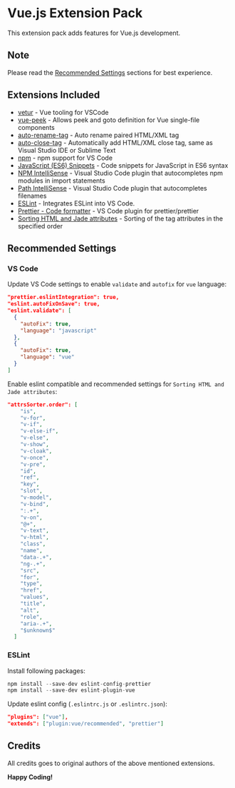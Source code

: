 # Vue.js Extension Pack

This extension pack adds features for Vue.js development.

## Note

Please read the [Recommended Settings](#Recommended-Settings) sections for best experience.

## Extensions Included

* [vetur](https://marketplace.visualstudio.com/items?itemName=octref.vetur) -
  Vue tooling for VSCode
* [vue-peek](https://marketplace.visualstudio.com/items?itemName=dariofuzinato.vue-peek) -
  Allows peek and goto definition for Vue single-file components
* [auto-rename-tag](https://marketplace.visualstudio.com/items?itemName=formulahendry.auto-rename-tag) -
  Auto rename paired HTML/XML tag
* [auto-close-tag](https://marketplace.visualstudio.com/items?itemName=formulahendry.auto-close-tag) -
  Automatically add HTML/XML close tag, same as Visual Studio IDE or Sublime
  Text
* [npm](https://marketplace.visualstudio.com/items?itemName=eg2.vscode-npm-script) -
  npm support for VS Code
* [JavaScript (ES6) Snippets](https://marketplace.visualstudio.com/items?itemName=xabikos.JavaScriptSnippets) -
  Code snippets for JavaScript in ES6 syntax
* [NPM IntelliSense](https://marketplace.visualstudio.com/items?itemName=christian-kohler.npm-intellisense) -
  Visual Studio Code plugin that autocompletes npm modules in import statements
* [Path IntelliSense](https://marketplace.visualstudio.com/items?itemName=christian-kohler.path-intellisense) -
  Visual Studio Code plugin that autocompletes filenames
* [ESLint](https://marketplace.visualstudio.com/items?itemName=dbaeumer.vscode-eslint) -
  Integrates ESLint into VS Code.
* [Prettier - Code formatter](https://marketplace.visualstudio.com/items?itemName=esbenp.prettier-vscode) -
  VS Code plugin for prettier/prettier
* [Sorting HTML and Jade attributes](https://marketplace.visualstudio.com/items?itemName=mrmlnc.vscode-attrs-sorter) -
  Sorting of the tag attributes in the specified order

## Recommended Settings

### VS Code

Update VS Code settings to enable `validate` and `autofix` for `vue` language:

```json
"prettier.eslintIntegration": true,
"eslint.autoFixOnSave": true,
"eslint.validate": [
  {
    "autoFix": true,
    "language": "javascript"
  },
  {
    "autoFix": true,
    "language": "vue"
  }
]
```

Enable eslint compatible and recommended settings for `Sorting HTML and Jade attributes`:

```json
"attrsSorter.order": [
    "is",
    "v-for",
    "v-if",
    "v-else-if",
    "v-else",
    "v-show",
    "v-cloak",
    "v-once",
    "v-pre",
    "id",
    "ref",
    "key",
    "slot",
    "v-model",
    "v-bind",
    ":.+",
    "v-on",
    "@+",
    "v-text",
    "v-html",
    "class",
    "name",
    "data-.+",
    "ng-.+",
    "src",
    "for",
    "type",
    "href",
    "values",
    "title",
    "alt",
    "role",
    "aria-.+",
    "$unknown$"
  ]
```

### ESLint

Install following packages:

```js
npm install --save-dev eslint-config-prettier
npm install --save-dev eslint-plugin-vue
```

Update eslint config (`.eslintrc.js` or `.eslintrc.json`):

```json
"plugins": ["vue"],
"extends": ["plugin:vue/recommended", "prettier"]
```

## Credits

All credits goes to original authors of the above mentioned extensions.

**Happy Coding!**
